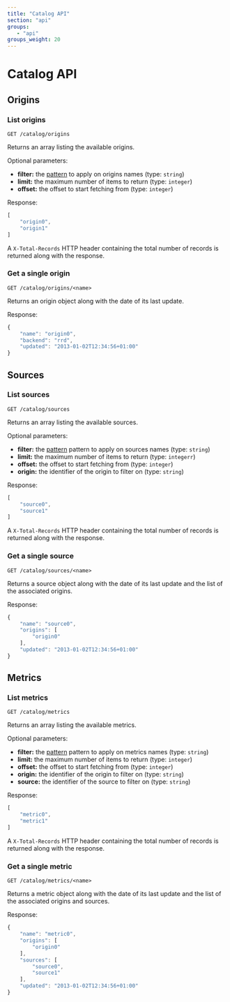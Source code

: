 ```yaml
---
title: "Catalog API"
section: "api"
groups:
   - "api"
groups_weight: 20
---
```


# Catalog API

## Origins

### List origins

```
GET /catalog/origins
```

Returns an array listing the available origins.

Optional parameters:

 * __filter:__ the [pattern](/api/#filter-patterns) to apply on origins names (type: `string`)
 * __limit:__ the maximum number of items to return (type: `integer`)
 * __offset:__ the offset to start fetching from (type: `integer`)

Response:

```javascript
[
    "origin0",
    "origin1"
]
```

A `X-Total-Records` HTTP header containing the total number of records is returned along with the response.

### Get a single origin

```
GET /catalog/origins/<name>
```

Returns an origin object along with the date of its last update.

Response:

```javascript
{
    "name": "origin0",
    "backend": "rrd",
    "updated": "2013-01-02T12:34:56+01:00"
}
```

## Sources

### List sources

```
GET /catalog/sources
```

Returns an array listing the available sources.

Optional parameters:

 * __filter:__ the [pattern](/api/#filter-patterns) pattern to apply on sources names (type: `string`)
 * __limit:__ the maximum number of items to return (type: `integerr`)
 * __offset:__ the offset to start fetching from (type: `integer`)
 * __origin:__ the identifier of the origin to filter on (type: `string`)

Response:

```javascript
[
    "source0",
    "source1"
]
```

A `X-Total-Records` HTTP header containing the total number of records is returned along with the response.

### Get a single source

```
GET /catalog/sources/<name>
```

Returns a source object along with the date of its last update and the list of the associated origins.

Response:

```javascript
{
    "name": "source0",
    "origins": [
        "origin0"
    ],
    "updated": "2013-01-02T12:34:56+01:00"
}
```

## Metrics

### List metrics

```
GET /catalog/metrics
```

Returns an array listing the available metrics.

Optional parameters:

 * __filter:__ the [pattern](/api/#filter-patterns) pattern to apply on metrics names (type: `string`)
 * __limit:__ the maximum number of items to return (type: `integer`)
 * __offset:__ the offset to start fetching from (type: `integer`)
 * __origin:__ the identifier of the origin to filter on (type: `string`)
 * __source:__ the identifier of the source to filter on (type: `string`)

Response:

```javascript
[
    "metric0",
    "metric1"
]
```

A `X-Total-Records` HTTP header containing the total number of records is returned along with the response.

### Get a single metric

```
GET /catalog/metrics/<name>
```

Returns a metric object along with the date of its last update and the list of the associated origins and sources.

Response:

```javascript
{
    "name": "metric0",
    "origins": [
        "origin0"
    ],
    "sources": [
        "source0",
        "source1"
    ],
    "updated": "2013-01-02T12:34:56+01:00"
}
```
